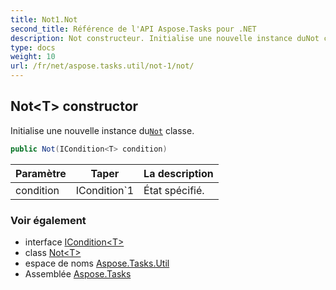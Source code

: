 ```yaml
---
title: Not1.Not
second_title: Référence de l'API Aspose.Tasks pour .NET
description: Not constructeur. Initialise une nouvelle instance duNot classe.
type: docs
weight: 10
url: /fr/net/aspose.tasks.util/not-1/not/
---
```

## Not&lt;T&gt; constructor

Initialise une nouvelle instance du[`Not`](../) classe.

```csharp
public Not(ICondition<T> condition)
```

| Paramètre | Taper | La description |
| --- | --- | --- |
| condition | ICondition`1 | État spécifié. |

### Voir également

* interface [ICondition&lt;T&gt;](../../icondition-1/)
* class [Not&lt;T&gt;](../)
* espace de noms [Aspose.Tasks.Util](../../not-1/)
* Assemblée [Aspose.Tasks](../../../)


